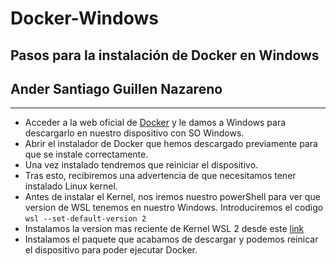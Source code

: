 # Docker-Windows

## Pasos para la instalación de Docker en Windows

## Ander Santiago Guillen Nazareno
***
- Acceder a la web oficial de [Docker](https://www.docker.com/products/docker-desktop/) y le damos a Windows para descargarlo en nuestro dispositivo con SO Windows.
- Abrir el instalador de Docker que hemos descargado previamente para que se instale correctamente.
- Una vez instalado tendremos que reiniciar el dispositivo.
- Tras esto, recibiremos una advertencia de que necesitamos tener instalado Linux kernel.
- Antes de instalar el Kernel, nos iremos nuestro powerShell para ver que version de WSL tenemos en nuestro Windows. Introduciremos el codigo `wsl --set-default-version 2`
- Instalamos la version mas reciente de Kernel WSL 2 desde este [link](https://docs.microsoft.com/es-es/windows/wsl/install-manual#step-4---download-the-linux-kernel-update-package)
- Instalamos el paquete que acabamos de descargar y podemos reinicar el dispositivo para  poder ejecutar Docker.

